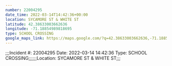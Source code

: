 ```yaml
---
number: 22004295
date_time: 2022-03-14T14:42:36+00:00
location: SYCAMORE ST & WHITE ST
latitude: 42.38633003662636
longitude: -71.18854989818695
type: SCHOOL CROSSING
google_maps_link: https://maps.google.com/?q=42.38633003662636,-71.18854989818695
---
```


;;;Incident #: 22004295  Date: 2022-03-14 14:42:36   Type: SCHOOL CROSSING;;;;;;Location: SYCAMORE ST & WHITE ST;;;
